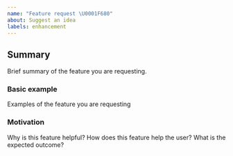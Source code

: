 ```yaml
---
name: "Feature request \U0001F680"
about: Suggest an idea
labels: enhancement
---
```


## Summary

Brief summary of the feature you are requesting.

### Basic example

Examples of the feature you are requesting

### Motivation

Why is this feature helpful? How does this feature help the user? What is the expected outcome?
